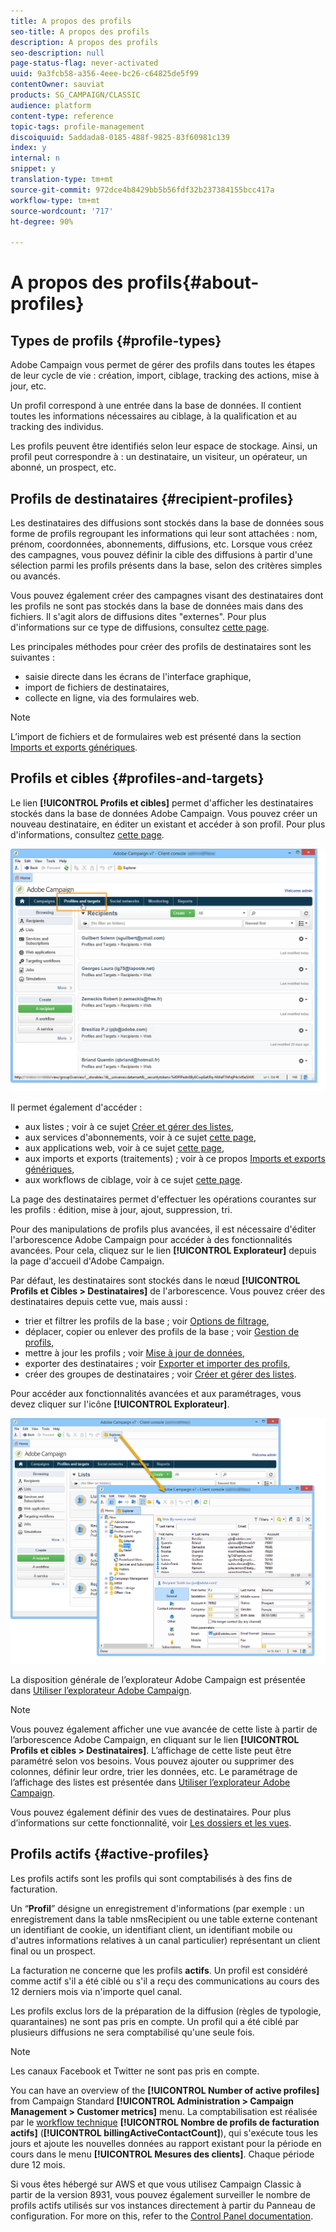 ```yaml
---
title: A propos des profils
seo-title: A propos des profils
description: A propos des profils
seo-description: null
page-status-flag: never-activated
uuid: 9a3fcb58-a356-4eee-bc26-c64825de5f99
contentOwner: sauviat
products: SG_CAMPAIGN/CLASSIC
audience: platform
content-type: reference
topic-tags: profile-management
discoiquuid: 5addada8-0185-488f-9825-83f60981c139
index: y
internal: n
snippet: y
translation-type: tm+mt
source-git-commit: 972dce4b8429bb5b56fdf32b237384155bcc417a
workflow-type: tm+mt
source-wordcount: '717'
ht-degree: 90%

---
```



# A propos des profils{#about-profiles}

## Types de profils {#profile-types}

Adobe Campaign vous permet de gérer des profils dans toutes les étapes de leur cycle de vie : création, import, ciblage, tracking des actions, mise à jour, etc.

Un profil correspond à une entrée dans la base de données. Il contient toutes les informations nécessaires au ciblage, à la qualification et au tracking des individus.

Les profils peuvent être identifiés selon leur espace de stockage. Ainsi, un profil peut correspondre à : un destinataire, un visiteur, un opérateur, un abonné, un prospect, etc.

## Profils de destinataires {#recipient-profiles}

Les destinataires des diffusions sont stockés dans la base de données sous forme de profils regroupant les informations qui leur sont attachées : nom, prénom, coordonnées, abonnements, diffusions, etc. Lorsque vous créez des campagnes, vous pouvez définir la cible des diffusions à partir d&#39;une sélection parmi les profils présents dans la base, selon des critères simples ou avancés.

Vous pouvez également créer des campagnes visant des destinataires dont les profils ne sont pas stockés dans la base de données mais dans des fichiers. Il s&#39;agit alors de diffusions dites &quot;externes&quot;. Pour plus d&#39;informations sur ce type de diffusions, consultez [cette page](../../delivery/using/steps-defining-the-target-population.md#selecting-external-recipients).

Les principales méthodes pour créer des profils de destinataires sont les suivantes :

* saisie directe dans les écrans de l&#39;interface graphique,
* import de fichiers de destinataires,
* collecte en ligne, via des formulaires web.

>[!NOTE]
>
>L’import de fichiers et de formulaires web est présenté dans la section [Imports et exports génériques](../../platform/using/generic-imports-and-exports.md).

## Profils et cibles {#profiles-and-targets}

Le lien **[!UICONTROL Profils et cibles]** permet d&#39;afficher les destinataires stockés dans la base de données Adobe Campaign. Vous pouvez créer un nouveau destinataire, en éditer un existant et accéder à son profil. Pour plus d&#39;informations, consultez [cette page](../../platform/using/editing-a-profile.md).

![](assets/d_ncs_user_interface_target_link.png)

Il permet également d&#39;accéder :

* aux listes ; voir à ce sujet [Créer et gérer des listes](../../platform/using/creating-and-managing-lists.md),
* aux services d&#39;abonnements, voir à ce sujet [cette page](../../delivery/using/managing-subscriptions.md),
* aux applications web, voir à ce sujet [cette page](../../web/using/about-web-applications.md),
* aux imports et exports (traitements) ; voir à ce propos [Imports et exports génériques](../../platform/using/generic-imports-and-exports.md),
* aux workflows de ciblage, voir à ce sujet [cette page](../../workflow/using/building-a-workflow.md#implementation-steps-).

La page des destinataires permet d&#39;effectuer les opérations courantes sur les profils : édition, mise à jour, ajout, suppression, tri.

Pour des manipulations de profils plus avancées, il est nécessaire d&#39;éditer l&#39;arborescence Adobe Campaign pour accéder à des fonctionnalités avancées. Pour cela, cliquez sur le lien **[!UICONTROL Explorateur]** depuis la page d&#39;accueil d&#39;Adobe Campaign.

Par défaut, les destinataires sont stockés dans le nœud **[!UICONTROL Profils et Cibles > Destinataires]** de l&#39;arborescence. Vous pouvez créer des destinataires depuis cette vue, mais aussi :

* trier et filtrer les profils de la base ; voir [Options de filtrage](../../platform/using/filtering-options.md),
* déplacer, copier ou enlever des profils de la base ; voir [Gestion de profils](../../platform/using/managing-profiles.md),
* mettre à jour les profils ; voir [Mise à jour de données](../../platform/using/updating-data.md),
* exporter des destinataires ; voir [Exporter et importer des profils](../../platform/using/exporting-and-importing-profiles.md),
* créer des groupes de destinataires ; voir [Créer et gérer des listes](../../platform/using/creating-and-managing-lists.md).

Pour accéder aux fonctionnalités avancées et aux paramétrages, vous devez cliquer sur l&#39;icône **[!UICONTROL Explorateur]**.

![](assets/d_ncs_user_interface01.png)

La disposition générale de l’explorateur Adobe Campaign est présentée dans [Utiliser l’explorateur Adobe Campaign](../../platform/using/adobe-campaign-workspace.md#using-adobe-campaign-explorer).

>[!NOTE]
>
>Vous pouvez également afficher une vue avancée de cette liste à partir de l’arborescence Adobe Campaign, en cliquant sur le lien **[!UICONTROL Profils et cibles > Destinataires]**. L’affichage de cette liste peut être paramétré selon vos besoins. Vous pouvez ajouter ou supprimer des colonnes, définir leur ordre, trier les données, etc. Le paramétrage de l’affichage des listes est présentée dans [Utiliser l’explorateur Adobe Campaign](../../platform/using/adobe-campaign-workspace.md#using-adobe-campaign-explorer).
>
>Vous pouvez également définir des vues de destinataires. Pour plus d’informations sur cette fonctionnalité, voir [Les dossiers et les vues](../../platform/using/access-management.md#folders-and-views).

## Profils actifs {#active-profiles}

Les profils actifs sont les profils qui sont comptabilisés à des fins de facturation.

Un “**Profil**” désigne un enregistrement d&#39;informations (par exemple : un enregistrement dans la table nmsRecipient ou une table externe contenant un identifiant de cookie, un identifiant client, un identifiant mobile ou d&#39;autres informations relatives à un canal particulier) représentant un client final ou un prospect.

La facturation ne concerne que les profils **actifs**. Un profil est considéré comme actif s&#39;il a été ciblé ou s&#39;il a reçu des communications au cours des 12 derniers mois via n&#39;importe quel canal.

Les profils exclus lors de la préparation de la diffusion (règles de typologie, quarantaines) ne sont pas pris en compte. Un profil qui a été ciblé par plusieurs diffusions ne sera comptabilisé qu&#39;une seule fois.

>[!NOTE]
>
>Les canaux Facebook et Twitter ne sont pas pris en compte.

You can have an overview of the **[!UICONTROL Number of active profiles]** from Campaign Standard **[!UICONTROL Administration > Campaign Management > Customer metrics]** menu. La comptabilisation est réalisée par le [workflow technique](../../workflow/using/deliveries.md) **[!UICONTROL Nombre de profils de facturation actifs]** (**[!UICONTROL billingActiveContactCount]**), qui s&#39;exécute tous les jours et ajoute les nouvelles données au rapport existant pour la période en cours dans le menu **[!UICONTROL Mesures des clients]**. Chaque période dure 12 mois.

Si vous êtes hébergé sur AWS et que vous utilisez Campaign Classic à partir de la version 8931, vous pouvez également surveiller le nombre de profils actifs utilisés sur vos instances directement à partir du Panneau de configuration. For more on this, refer to the [Control Panel documentation](https://docs.adobe.com/content/help/en/control-panel/using/performance-monitoring/active-profiles-monitoring.html).
